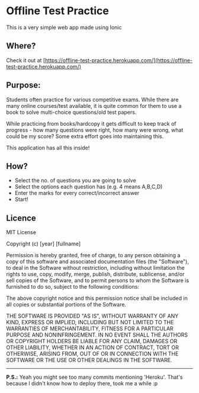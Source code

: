 # Offline Test Practice

This is a very simple web app made using Ionic

## Where?
Check it out at [https://offline-test-practice.herokuapp.com/](https://offline-test-practice.herokuapp.com/)

## Purpose:
Students often practice for various competitive exams. While there are many online courses/test available, it is quite common for them to use a book to solve multi-choice questions/old test papers.

While practicing from books/hardcopy it gets difficult to keep track of progress - how many questions were right, how many were wrong, what could be my score? Some extra effort goes into maintaining this.

This application has all this inside!

## How?
* Select the no. of questions you are going to solve
* Select the options each question has (e.g. 4 means A,B,C,D)
* Enter the marks for every correct/incorrect answer
* Start!

## Licence
MIT License

Copyright (c) [year] [fullname]

Permission is hereby granted, free of charge, to any person obtaining a copy
of this software and associated documentation files (the "Software"), to deal
in the Software without restriction, including without limitation the rights
to use, copy, modify, merge, publish, distribute, sublicense, and/or sell
copies of the Software, and to permit persons to whom the Software is
furnished to do so, subject to the following conditions:

The above copyright notice and this permission notice shall be included in all
copies or substantial portions of the Software.

THE SOFTWARE IS PROVIDED "AS IS", WITHOUT WARRANTY OF ANY KIND, EXPRESS OR
IMPLIED, INCLUDING BUT NOT LIMITED TO THE WARRANTIES OF MERCHANTABILITY,
FITNESS FOR A PARTICULAR PURPOSE AND NONINFRINGEMENT. IN NO EVENT SHALL THE
AUTHORS OR COPYRIGHT HOLDERS BE LIABLE FOR ANY CLAIM, DAMAGES OR OTHER
LIABILITY, WHETHER IN AN ACTION OF CONTRACT, TORT OR OTHERWISE, ARISING FROM,
OUT OF OR IN CONNECTION WITH THE SOFTWARE OR THE USE OR OTHER DEALINGS IN THE
SOFTWARE.

________________________

**P.S.:** Yeah you might see too many commits mentioning 'Heroku'. That's because I didn't know how to deploy there, took me a while :p
  